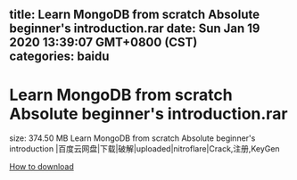 
title: Learn MongoDB from scratch Absolute beginner's introduction.rar
date: Sun Jan 19 2020 13:39:07 GMT+0800 (CST)    
categories: baidu
---

# Learn MongoDB from scratch Absolute beginner's introduction.rar
size: 374.50 MB
 Learn MongoDB from scratch Absolute beginner's introduction |百度云网盘|下载|破解|uploaded|nitroflare|Crack,注册,KeyGen
 

[How to download](https://bpcam.bemobtrk.com/go/2ceec3aa-1ca2-46d6-b9ff-aaa5c184517c?jno=3377)